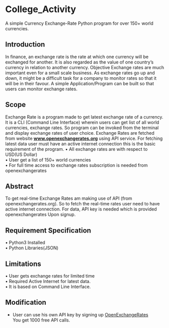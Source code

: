 # College_Activity
A simple Currency Exchange-Rate Python program for over 150+ world currencies.

## Introduction
In finance, an exchange rate is the rate at which one currency will be exchanged for another. It is also regarded as the value of one country’s currency in relation to another currency. 
Objective
Exchange rates are much important even for a small scale business.
As exchange rates go up and down, it might be a difficult task for a company to monitor rates so that it will be in their favour.
A simple Application/Program can be built so that users can monitor exchange rates.


## Scope
Exchange Rate is a program made to get latest exchange rate of a currency.
It is a CLI (Command Line Interface) wherein users can get list of all world currencies, exchange rates. So program can be invoked from the terminal and display exchange rates of user choice. Exchange Rates are fetched from website **www.openexchangerates.org** using API service. For fetching latest data user must have an active internet connection this is the basic requirement of the program.
•	All exchange rates are with respect to USD(US Dollar) <br />
•	User get a list of 150+ world currencies <br />
•	For full time access to exchange rates subscription is needed from openexchangerates 


## Abstract
To get real-time Exchange Rates am  making use of API (from openexchangerates.org). So to fetch the real-time rates user need to have active internet connection.
For data, API key is needed which is provided openexchangerates 
Upon signup.


## Requirement Specification
•	Python3 Installed <br />
•	Python Libraries(JSON)


## Limitations
•	User gets exchange rates for limited time <br />
•	Required Active Internet for latest data. <br />
•	It is based on Command Line Interface.


## Modification
- User can use his own API key by signing up [OpenExchangeRates](www.openexchangerates.org) <br /> You get  1000 free API calls. <br />
